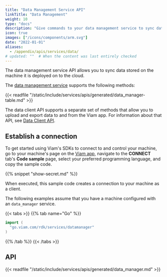 ```yaml
---
title: "Data Management Service API"
linkTitle: "Data Management"
weight: 10
type: "docs"
description: "Give commands to your data management service to sync data stored on the machine it is deployed on to the cloud."
icon: true
images: ["/icons/components/arm.svg"]
date: "2022-01-01"
aliases:
  - /appendix/apis/services/data/
# updated: ""  # When the content was last entirely checked
---
```


The data management service API allows you to sync data stored on the machine it is deployed on to the cloud.

The [data management service](/data-ai/edge/capture-sync/) supports the following methods:

{{< readfile "/static/include/services/apis/generated/data_manager-table.md" >}}

The data client API supports a separate set of methods that allow you to upload and export data to and from the Viam app.
For information about that API, see [Data Client API](/dev/reference/apis/data-client/).

## Establish a connection

To get started using Viam's SDKs to connect to and control your machine, go to your machine's page on the [Viam app](https://app.viam.com), navigate to the **CONNECT** tab's **Code sample** page, select your preferred programming language, and copy the sample code.

{{% snippet "show-secret.md" %}}

When executed, this sample code creates a connection to your machine as a client.

The following examples assume that you have a machine configured with an `data_manager` service.

{{< tabs >}}
{{% tab name="Go" %}}

```go
import (
  "go.viam.com/rdk/services/datamanager"
)
```

{{% /tab %}}
{{< /tabs >}}

## API

{{< readfile "/static/include/services/apis/generated/data_manager.md" >}}
